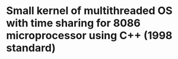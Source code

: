 # Small kernel of multithreaded OS with time sharing for 8086 microprocessor using C++ (1998 standard)
